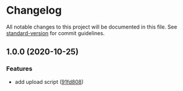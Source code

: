 # Changelog

All notable changes to this project will be documented in this file. See [standard-version](https://github.com/conventional-changelog/standard-version) for commit guidelines.

## 1.0.0 (2020-10-25)


### Features

* add upload script ([91fd808](https://github.com/powerkernel/directadmin-s3-backup/commit/91fd80842422e309c93bfa408a4b170fdae73bff))
